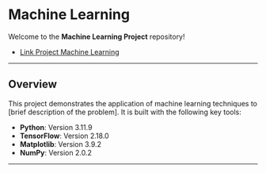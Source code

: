 # Machine Learning

Welcome to the **Machine Learning Project** repository!

- [Link Project Machine Learning](https://drive.google.com/drive/folders/1lPP169nPS-k2pC_ZTUsoKOF3U3M6Vd9p?usp=drive_link)

---

## Overview

This project demonstrates the application of machine learning techniques to [brief description of the problem]. It is built with the following key tools:

- **Python**: Version 3.11.9
- **TensorFlow**: Version 2.18.0
- **Matplotlib**: Version 3.9.2
- **NumPy**: Version 2.0.2

---

